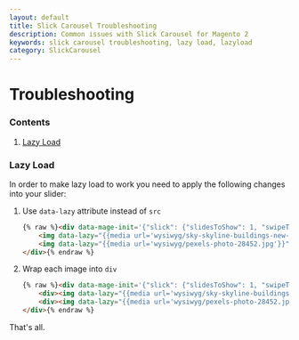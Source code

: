 ```yaml
---
layout: default
title: Slick Carousel Troubleshooting
description: Common issues with Slick Carousel for Magento 2
keywords: slick carousel troubleshooting, lazy load, lazyload
category: SlickCarousel
---
```


# Troubleshooting

### Contents

 1. [Lazy Load](#lazy-load)

### Lazy Load

In order to make lazy load to work you need to apply the following changes into
your slider:

 1. Use `data-lazy` attribute instead of `src`

    ```html
    {% raw %}<div data-mage-init='{"slick": {"slidesToShow": 1, "swipeToSlide": true}}'>
        <img data-lazy="{{media url='wysiwyg/sky-skyline-buildings-new-york.jpg'}}" alt="" />
        <img data-lazy="{{media url='wysiwyg/pexels-photo-28452.jpg'}}" alt="" />
    </div>{% endraw %}
    ```

 2. Wrap each image into `div`

    ```html
    {% raw %}<div data-mage-init='{"slick": {"slidesToShow": 1, "swipeToSlide": true}}'>
        <div><img data-lazy="{{media url='wysiwyg/sky-skyline-buildings-new-york.jpg'}}" alt="" /></div>
        <div><img data-lazy="{{media url='wysiwyg/pexels-photo-28452.jpg'}}" alt="" /></div>
    </div>{% endraw %}
    ```

That's all.
